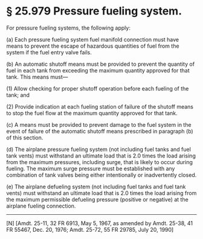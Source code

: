 # § 25.979   Pressure fueling system.

For pressure fueling systems, the following apply:


(a) Each pressure fueling system fuel manifold connection must have means to prevent the escape of hazardous quantities of fuel from the system if the fuel entry valve fails. 


(b) An automatic shutoff means must be provided to prevent the quantity of fuel in each tank from exceeding the maximum quantity approved for that tank. This means must—


(1) Allow checking for proper shutoff operation before each fueling of the tank; and 


(2) Provide indication at each fueling station of failure of the shutoff means to stop the fuel flow at the maximum quantity approved for that tank. 


(c) A means must be provided to prevent damage to the fuel system in the event of failure of the automatic shutoff means prescribed in paragraph (b) of this section. 


(d) The airplane pressure fueling system (not including fuel tanks and fuel tank vents) must withstand an ultimate load that is 2.0 times the load arising from the maximum pressures, including surge, that is likely to occur during fueling. The maximum surge pressure must be established with any combination of tank valves being either intentionally or inadvertently closed. 


(e) The airplane defueling system (not including fuel tanks and fuel tank vents) must withstand an ultimate load that is 2.0 times the load arising from the maximum permissible defueling pressure (positive or negative) at the airplane fueling connection. 



---

[N] [Amdt. 25-11, 32 FR 6913, May 5, 1967, as amended by Amdt. 25-38, 41 FR 55467, Dec. 20, 1976; Amdt. 25-72, 55 FR 29785, July 20, 1990] 




